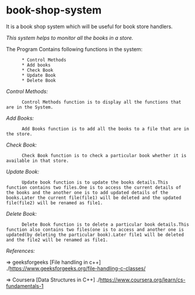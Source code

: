# book-shop-system

It is a book shop system which will be useful for book store handlers.

*This system helps to monitor all the books in a store.*

The Program Contains following functions in the system:

          * Control Methods
          * Add books
          * Check Book
          * Update Book
          * Delete Book

*Control Methods:*

          Control Methods function is to display all the functions that are in the System.
          
*Add Books:*
 
          Add Books function is to add all the books to a file that are in the store.
 
*Check Book:*
      
          Check Book function is to check a particular book whether it is available in that store.
          
*Update Book:*

          Update book function is to update the books details.This function contains two files.One is to access the current details of the books and the another one is to add updated details of the books.Later the current file(file1) will be deleted and the updated file(file2) will be renamed as file1.


*Delete Book:*

          Delete Book function is to delete a particular book details.This function also contains two files(one is to access and another one is updated(by deleting the particular book).Later file1 will be deleted and the file2 will be renamed as file1.


*References:*

  => geeksforgeeks [File handling in c++] ./https://www.geeksforgeeks.org/file-handling-c-classes/

  => Coursera [Data Structures in C++] ./https://www.coursera.org/learn/cs-fundamentals-1




